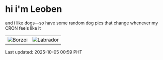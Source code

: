 # hi i'm Leoben

and i like dogs—so have some random dog pics that change whenever my CRON feels like it

|  |  |
|--------|----------|
| ![Borzoi](https://random-dog-vercel.vercel.app/api/random-borzoi?v=1759597172) | ![Labrador](https://random-dog-vercel.vercel.app/api/random-labrador?v=1759597172) |

Last updated: 2025-10-05 00:59 PHT
